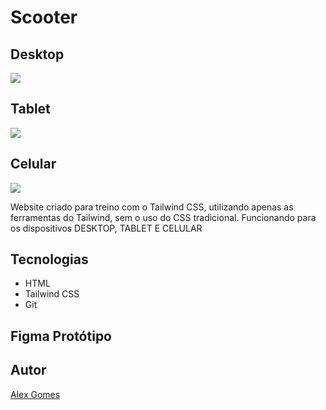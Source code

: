 # Scooter

## Desktop
![](./img/Captura%20de%20Tela%202025-06-16%20%C3%A0s%2016.02.32.png)

## Tablet
![](./img/Captura%20de%20Tela%202025-06-16%20%C3%A0s%2016.02.05.png)

## Celular
![](./img/Captura%20de%20Tela%202025-06-16%20%C3%A0s%2016.03.11.png)

Website criado para treino com o Tailwind CSS, utilizando apenas as ferramentas do Tailwind, sem o uso do CSS tradicional.
Funcionando para os dispositivos DESKTOP, TABLET E CELULAR

## Tecnologias
* HTML
* Tailwind CSS
* Git

## Figma Protótipo
[](https://www.figma.com/proto/p5RftXMxDlP33JDldGKCrp/Lima-Atividade-e-bike--Copy-?node-id=0-1&t=ARecHS9GK8r116bV-1)

## Autor
[Alex Gomes](https://github.com/AlexGomes34)
